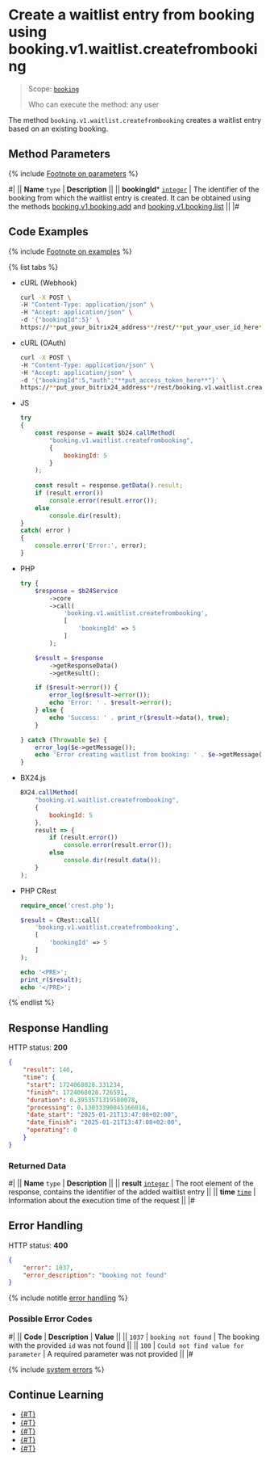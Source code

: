 # Create a waitlist entry from booking using booking.v1.waitlist.createfrombooking

> Scope: [`booking`](../../scopes/permissions.md)
>
> Who can execute the method: any user

The method `booking.v1.waitlist.createfrombooking` creates a waitlist entry based on an existing booking.

## Method Parameters

{% include [Footnote on parameters](../../../_includes/required.md) %}

#|
|| **Name**
`type` | **Description** ||
|| **bookingId***
[`integer`](../../data-types.md) | The identifier of the booking from which the waitlist entry is created. 
It can be obtained using the methods [booking.v1.booking.add](../booking/booking-v1-booking-add.md) and [booking.v1.booking.list](../booking/booking-v1-booking-list.md) ||
|#

## Code Examples

{% include [Footnote on examples](../../../_includes/examples.md) %}

{% list tabs %}

- cURL (Webhook)

    ```bash
    curl -X POST \
    -H "Content-Type: application/json" \
    -H "Accept: application/json" \
    -d '{"bookingId":5}' \
    https://**put_your_bitrix24_address**/rest/**put_your_user_id_here**/**put_your_webhook_here**/booking.v1.waitlist.createfrombooking
    ```

- cURL (OAuth)

    ```bash
    curl -X POST \
    -H "Content-Type: application/json" \
    -H "Accept: application/json" \
    -d '{"bookingId":5,"auth":"**put_access_token_here**"}' \
    https://**put_your_bitrix24_address**/rest/booking.v1.waitlist.createfrombooking
    ```

- JS

    ```js
    try
    {
    	const response = await $b24.callMethod(
    		"booking.v1.waitlist.createfrombooking",
    		{
    			bookingId: 5
    		}
    	);
    	
    	const result = response.getData().result;
    	if (result.error())
    		console.error(result.error());
    	else
    		console.dir(result);
    }
    catch( error )
    {
    	console.error('Error:', error);
    }
    ```

- PHP

    ```php
    try {
        $response = $b24Service
            ->core
            ->call(
                'booking.v1.waitlist.createfrombooking',
                [
                    'bookingId' => 5
                ]
            );
    
        $result = $response
            ->getResponseData()
            ->getResult();
    
        if ($result->error()) {
            error_log($result->error());
            echo 'Error: ' . $result->error();
        } else {
            echo 'Success: ' . print_r($result->data(), true);
        }
    
    } catch (Throwable $e) {
        error_log($e->getMessage());
        echo 'Error creating waitlist from booking: ' . $e->getMessage();
    }
    ```

- BX24.js

    ```js
    BX24.callMethod(
        "booking.v1.waitlist.createfrombooking",
        {
            bookingId: 5
        },
        result => {
            if (result.error())
                console.error(result.error());
            else
                console.dir(result.data());
        }
    );
    ```

- PHP CRest

    ```php
    require_once('crest.php');

    $result = CRest::call(
        'booking.v1.waitlist.createfrombooking',
        [
            'bookingId' => 5
        ]
    );

    echo '<PRE>';
    print_r($result);
    echo '</PRE>';
    ```

{% endlist %}

## Response Handling

HTTP status: **200**

```json
{
    "result": 140,
    "time": {
     "start": 1724068028.331234,
     "finish": 1724068028.726591,
     "duration": 0.3953571319580078,
     "processing": 0.13033390045166016,
     "date_start": "2025-01-21T13:47:08+02:00",
     "date_finish": "2025-01-21T13:47:08+02:00",
     "operating": 0
    }
}
```

### Returned Data

#|
|| **Name**
`type` | **Description** ||
|| **result**
[`integer`](../../data-types.md) | The root element of the response, contains the identifier of the added waitlist entry ||
|| **time**
[`time`](../../data-types.md#time) | Information about the execution time of the request ||
|#

## Error Handling

HTTP status: **400**

```json
{
    "error": 1037,
    "error_description": "booking not found"
}
```

{% include notitle [error handling](../../../_includes/error-info.md) %}

### Possible Error Codes

#|
|| **Code** | **Description** | **Value** ||
|| `1037` | `booking not found` | The booking with the provided `id` was not found ||
|| `100` | `Could not find value for parameter` | A required parameter was not provided ||
|#

{% include [system errors](../../../_includes/system-errors.md) %}

## Continue Learning

- [{#T}](./booking-v1-waitlist-add.md)
- [{#T}](./booking-v1-waitlist-update.md)
- [{#T}](./booking-v1-waitlist-get.md)
- [{#T}](./booking-v1-waitlist-list.md)
- [{#T}](./booking-v1-waitlist-delete.md)